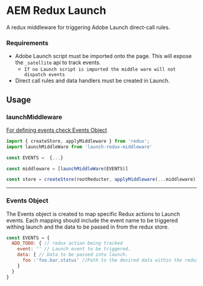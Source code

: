 # AEM Redux Launch
A redux middleware for triggering Adobe Launch direct-call rules. 

### Requirements
- Adobe Launch script must be imported onto the page. This will expose the `_satellite` api to track events.
  - ``If no Launch script is imported the middle ware will not dispatch events``
- Direct call rules and data handlers must be created in Launch. 


## Usage

### launchMiddleware 

[For defining events check Events Object](#events-object)

``` javascript
import { createStore, applyMiddleware } from 'redux';
import launchMiddleWare from 'launch-redux-middleware'

const EVENTS =  {...}

const middleware = [launchMiddleWare(EVENTS)]

const store = createStore(rootReducter, applyMiddleware(...middleware));

```

___ 


### Events Object
The Events object is created to map specific Redux actions to Launch events. Each mapping should include the event name to be triggered withing launch and the data to be passed in from the redux store. 


``` javascript
const EVENTS = {
  ADD_TODO: { // redux action being tracked
    event: '' // Launch event to be triggered.
    data: { // Data to be passed into launch.
      foo :'foo.bar.status' //Path to the desired data within the redux store. 
    }
  }
}
```
